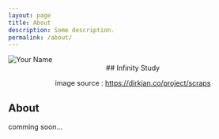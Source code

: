 ```yaml
---
layout: page
title: About
description: Some description.
permalink: /about/
---
```


<img itemprop="image" class="img-rounded" src="https://dirkjan.co/wp-content/uploads/2018/05/infinity_loop_animation_cinema4d_loop.gif" alt="Your Name">

<center>## Infinity Study<p></p> image source : <a href="https://dirkjan.co/project/scraps">https://dirkjan.co/project/scraps</a></center>



## About

comming soon...
